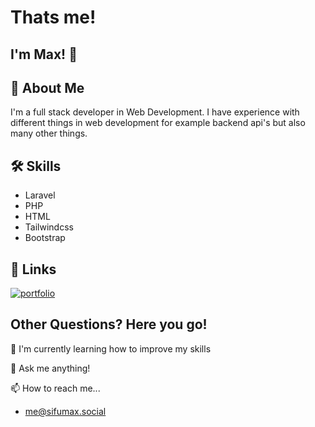 
# Thats me!




## I'm Max! 👋


## 🚀 About Me
I'm a full stack developer in Web Development. I have experience with different things in web development for example backend api's but also many other things.



## 🛠 Skills

- Laravel
- PHP
- HTML
- Tailwindcss
- Bootstrap


## 🔗 Links
[![portfolio](https://img.shields.io/badge/my_portfolio-000?style=for-the-badge&logo=ko-fi&logoColor=white)](https://max-witt.de/portfolio)



## Other Questions? Here you go!

🧠 I'm currently learning how to improve my skills


💬 Ask me anything!

📫 How to reach me...
- me@sifumax.social

